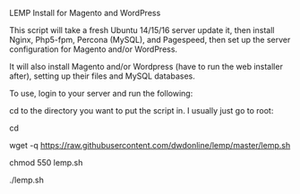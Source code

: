 LEMP Install for Magento and WordPress

This script will take a fresh Ubuntu 14/15/16 server update it, then install Nginx, Php5-fpm, Percona (MySQL), and Pagespeed, then set up the server configuration for Magento and/or WordPress.

It will also install Magento and/or Wordpress (have to run the web installer after), setting up their files and MySQL databases.



To use, login to your server and run the following:

cd to the directory you want to put the script in. I usually just go to root:

cd

wget -q https://raw.githubusercontent.com/dwdonline/lemp/master/lemp.sh

chmod 550 lemp.sh

./lemp.sh
